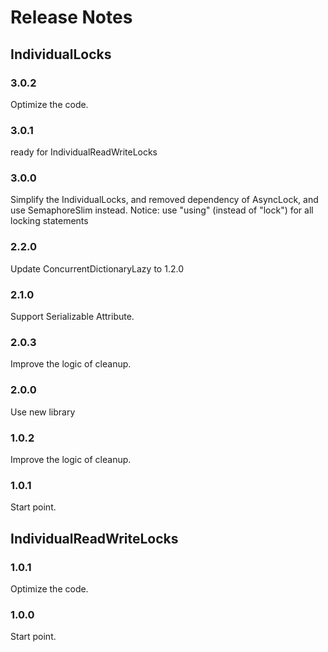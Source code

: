 # Release Notes

## IndividualLocks

### 3.0.2

Optimize the code.

### 3.0.1

ready for IndividualReadWriteLocks

### 3.0.0

Simplify the IndividualLocks, and removed dependency of AsyncLock, and use SemaphoreSlim instead.
Notice: use "using" (instead of "lock") for all locking statements

### 2.2.0

Update ConcurrentDictionaryLazy to 1.2.0


### 2.1.0

Support Serializable Attribute.


### 2.0.3

Improve the logic of cleanup.


### 2.0.0

Use new library


### 1.0.2

Improve the logic of cleanup.


### 1.0.1

Start point.

## IndividualReadWriteLocks

### 1.0.1

Optimize the code.

### 1.0.0

Start point.